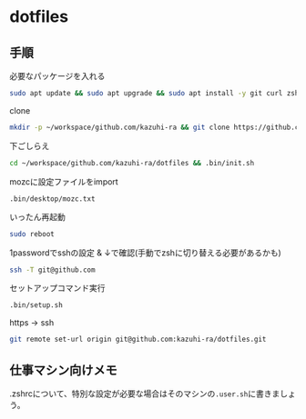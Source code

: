 # dotfiles

## 手順

必要なパッケージを入れる

```sh
sudo apt update && sudo apt upgrade && sudo apt install -y git curl zsh
```

clone

```sh
mkdir -p ~/workspace/github.com/kazuhi-ra && git clone https://github.com/kazuhi-ra/dotfiles.git ~/workspace/github.com/kazuhi-ra/dotfiles
```

下ごしらえ

```sh
cd ~/workspace/github.com/kazuhi-ra/dotfiles && .bin/init.sh
```

mozcに設定ファイルをimport

`.bin/desktop/mozc.txt`

いったん再起動

```sh
sudo reboot
```

1passwordでsshの設定 & ↓で確認(手動でzshに切り替える必要があるかも)

```sh
ssh -T git@github.com
```

セットアップコマンド実行

```sh
.bin/setup.sh
```

https -> ssh

```sh
git remote set-url origin git@github.com:kazuhi-ra/dotfiles.git
```

## 仕事マシン向けメモ

.zshrcについて、特別な設定が必要な場合はそのマシンの`.user.sh`に書きましょう。
